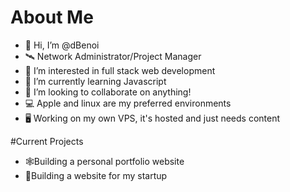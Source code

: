 # About Me
- 👋 Hi, I’m @dBenoi
- 🛰️ Network Administrator/Project Manager
- 👀 I’m interested in full stack web development
- 🌱 I’m currently learning Javascript
- 💞️ I’m looking to collaborate on anything!
- 💻 Apple and linux are my preferred environments
- 🖥️ Working on my own VPS, it's hosted and just needs content

#Current Projects
- 🕸️Building a personal portfolio website
- 💼Building a website for my startup

<!---
dBenoi/dBenoi is a ✨ special ✨ repository because its `README.md` (this file) appears on your GitHub profile.
You can click the Preview link to take a look at your changes.
--->
